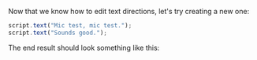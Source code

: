 Now that we know how to edit text directions, let's try creating a new one:

```js
script.text("Mic test, mic test.");
script.text("Sounds good.");
```

The end result should look something like this:
